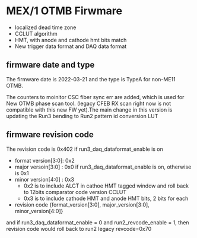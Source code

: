 # MEX/1 OTMB Firwmare
   - localized dead time zone
   - CCLUT algorithm 
   - HMT, with anode and cathode hmt bits match
   - New trigger data format and DAQ data format

## firmware date and type
The firmware date is 2022-03-21 and the type is TypeA for non-ME11 OTMB.  

The counters to moinitor CSC fiber sync err are added, which is used for New OTMB phase scan tool. (legacy CFEB RX scan right now is not compatible with this new FW yet).The main change in this version is updating the Run3 bending to Run2 pattern id conversion LUT


## firmware revision code
The revision code is 0x402 if run3_daq_dataformat_enable is on
   - format version[3:0]: 0x2
   - major versoin[3:0] : 0x0 if run3_daq_dataformat_enable is on, otherwise is 0x1
   - minor version[4:0] : 0x3
    	- 0x2 is to include ALCT in cathoe HMT tagged window and roll back to 12bits comparator code version CCLUT
        - 0x3 is to include cathode HMT and anode HMT bits, 2 bits for each
   - revision code {format_version[3:0], major_version[3:0], minor_version[4:0]}

and if run3_daq_dataformat_enable = 0 and run2_revcode_enable = 1, then revision code would roll back to run2 legacy revcode=0x70
